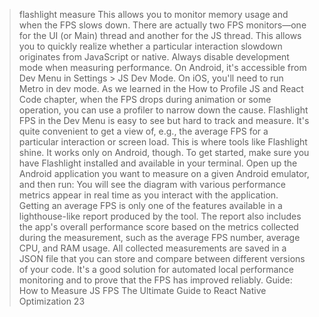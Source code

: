 > flashlight measure
This allows you to monitor memory usage and when the FPS slows down. There are actually 
two FPS monitors—one for the UI (or Main) thread and another for the JS thread. This allows 
you to quickly realize whether a particular interaction slowdown originates from JavaScript or 
native.
Always disable development mode when measuring performance. 
On Android, it's accessible from Dev Menu in Settings > JS Dev Mode.
On iOS, you'll need to run Metro in dev mode.
As we learned in the How to Profile JS and React Code chapter, when the FPS drops during 
animation or some operation, you can use a profiler to narrow down the cause.
Flashlight
FPS in the Dev Menu is easy to see but hard to track and measure. It's quite convenient to get 
a view of, e.g., the average FPS for a particular interaction or screen load. This is where tools 
like Flashlight shine. It works only on Android, though.
To get started, make sure you have Flashlight installed and available in your terminal. Open up 
the Android application you want to measure on a given Android emulator, and then run: 
You will see the diagram with various performance metrics appear in real time as you interact 
with the application. 
Getting an average FPS is only one of the features available in a lighthouse-like 
report produced by the tool. The report also includes the app's overall performance 
score based on the metrics collected during the measurement, such as the average 
FPS number, average CPU, and RAM usage.
All collected measurements are saved in a JSON file that you can store and compare between 
different versions of your code. It's a good solution for automated local performance monitoring 
and to prove that the FPS has improved reliably.
Guide: How to Measure JS FPS
The Ultimate Guide to React Native Optimization
23